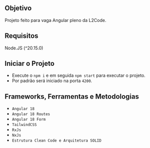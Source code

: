 ## Objetivo

Projeto feito para vaga Angular pleno da L2Code.

## Requisitos

Node.JS (^20.15.0)

## Iniciar o Projeto

- Execute o `npm i` e em seguida `npm start` para executar o projeto.<br>
- Por padrão será iniciado na porta `4200`.


## Frameworks, Ferramentas e Metodologias

- `Angular 18`
- `Angular 18 Routes`
- `Angular 18 Form`
- `TailwindCSS`
- `RxJs`
- `NxJs`
- `Estrutura Clean Code e Arquitetura SOLID`